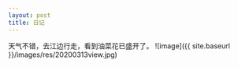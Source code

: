 ```yaml
---
layout: post
title: 日记
---
```


天气不错，去江边行走，看到油菜花已盛开了。
![image]({{ site.baseurl }}/images/res/20200313view.jpg)